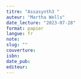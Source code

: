 ```yaml
---
titre: "Assasynth3 "
auteur: "Martha Wells"
date_lecture: "2023-07-28"
format: papier
langue: fr
note:
slug: ""
couverture: 
isbn: 
date_pub: 
editeur: 
---
```

